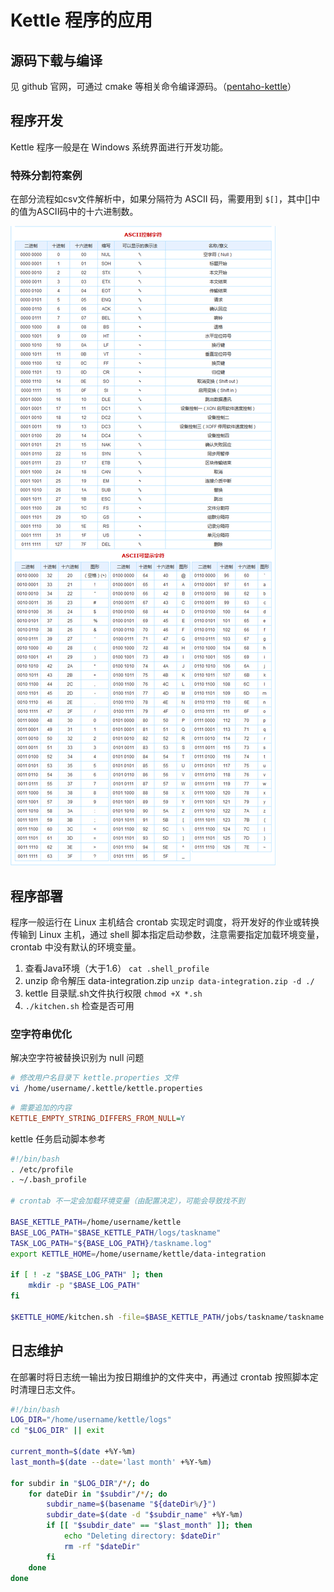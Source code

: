 # Kettle 程序的应用

## 源码下载与编译

见 github 官网，可通过 cmake 等相关命令编译源码。（[pentaho-kettle](https://github.com/pentaho/pentaho-kettle)）


## 程序开发

Kettle 程序一般是在 Windows 系统界面进行开发功能。


### 特殊分割符案例

在部分流程如csv文件解析中，如果分隔符为 ASCII 码，需要用到 `$[]`，其中[]中的值为ASCII码中的十六进制数。

![ASCII字符表](/static/pic/ASCII字符表.png)


## 程序部署

程序一般运行在 Linux 主机结合 crontab 实现定时调度，将开发好的作业或转换传输到 Linux 主机，通过 shell 脚本指定启动参数，注意需要指定加载环境变量，crontab 中没有默认的环境变量。

1. 查看Java环境（大于1.6） `cat .shell_profile`
2. unzip 命令解压 data-integration.zip `unzip data-integration.zip -d ./`
3. kettle 目录赋.sh文件执行权限 `chmod +X *.sh`
4. `./kitchen.sh` 检查是否可用


### 空字符串优化

解决空字符被替换识别为 null 问题
```bash
# 修改用户名目录下 kettle.properties 文件
vi /home/username/.kettle/kettle.properties
```

```ini
# 需要追加的内容
KETTLE_EMPTY_STRING_DIFFERS_FROM_NULL=Y
```

kettle 任务启动脚本参考
```bash
#!/bin/bash
. /etc/profile
. ~/.bash_profile

# crontab 不一定会加载环境变量（由配置决定），可能会导致找不到

BASE_KETTLE_PATH=/home/username/kettle
BASE_LOG_PATH="$BASE_KETTLE_PATH/logs/taskname"
TASK_LOG_PATH="${BASE_LOG_PATH}/taskname.log"
export KETTLE_HOME=/home/username/kettle/data-integration

if [ ! -z "$BASE_LOG_PATH" ]; then
    mkdir -p "$BASE_LOG_PATH"
fi

$KETTLE_HOME/kitchen.sh -file=$BASE_KETTLE_PATH/jobs/taskname/taskname.kjb >> "${TASK_LOG_PATH}" 2>&1 &
```


## 日志维护

在部署时将日志统一输出为按日期维护的文件夹中，再通过 crontab 按照脚本定时清理日志文件。
```bash
#!/bin/bash
LOG_DIR="/home/username/kettle/logs"
cd "$LOG_DIR" || exit

current_month=$(date +%Y-%m)
last_month=$(date --date='last month' +%Y-%m)

for subdir in "$LOG_DIR"/*/; do
    for dateDir in "$subdir"/*/; do
        subdir_name=$(basename "${dateDir%/}")
        subdir_date=$(date -d "$subdir_name" +%Y-%m)
        if [[ "$subdir_date" == "$last_month" ]]; then
            echo "Deleting directory: $dateDir"
            rm -rf "$dateDir"
        fi
    done
done
```



